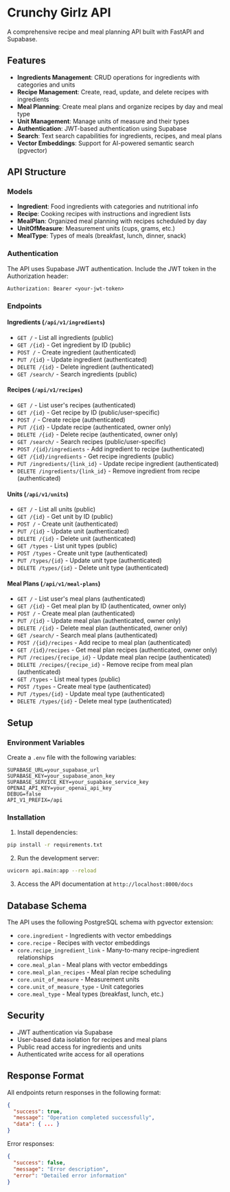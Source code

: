 # Crunchy Girlz API

A comprehensive recipe and meal planning API built with FastAPI and Supabase.

## Features

- **Ingredients Management**: CRUD operations for ingredients with categories and units
- **Recipe Management**: Create, read, update, and delete recipes with ingredients
- **Meal Planning**: Create meal plans and organize recipes by day and meal type
- **Unit Management**: Manage units of measure and their types
- **Authentication**: JWT-based authentication using Supabase
- **Search**: Text search capabilities for ingredients, recipes, and meal plans
- **Vector Embeddings**: Support for AI-powered semantic search (pgvector)

## API Structure

### Models
- **Ingredient**: Food ingredients with categories and nutritional info
- **Recipe**: Cooking recipes with instructions and ingredient lists
- **MealPlan**: Organized meal planning with recipes scheduled by day
- **UnitOfMeasure**: Measurement units (cups, grams, etc.)
- **MealType**: Types of meals (breakfast, lunch, dinner, snack)

### Authentication

The API uses Supabase JWT authentication. Include the JWT token in the Authorization header:

```
Authorization: Bearer <your-jwt-token>
```

### Endpoints

#### Ingredients (`/api/v1/ingredients`)
- `GET /` - List all ingredients (public)
- `GET /{id}` - Get ingredient by ID (public)
- `POST /` - Create ingredient (authenticated)
- `PUT /{id}` - Update ingredient (authenticated)
- `DELETE /{id}` - Delete ingredient (authenticated)
- `GET /search/` - Search ingredients (public)

#### Recipes (`/api/v1/recipes`)
- `GET /` - List user's recipes (authenticated)
- `GET /{id}` - Get recipe by ID (public/user-specific)
- `POST /` - Create recipe (authenticated)
- `PUT /{id}` - Update recipe (authenticated, owner only)
- `DELETE /{id}` - Delete recipe (authenticated, owner only)
- `GET /search/` - Search recipes (public/user-specific)
- `POST /{id}/ingredients` - Add ingredient to recipe (authenticated)
- `GET /{id}/ingredients` - Get recipe ingredients (public)
- `PUT /ingredients/{link_id}` - Update recipe ingredient (authenticated)
- `DELETE /ingredients/{link_id}` - Remove ingredient from recipe (authenticated)

#### Units (`/api/v1/units`)
- `GET /` - List all units (public)
- `GET /{id}` - Get unit by ID (public)
- `POST /` - Create unit (authenticated)
- `PUT /{id}` - Update unit (authenticated)
- `DELETE /{id}` - Delete unit (authenticated)
- `GET /types` - List unit types (public)
- `POST /types` - Create unit type (authenticated)
- `PUT /types/{id}` - Update unit type (authenticated)
- `DELETE /types/{id}` - Delete unit type (authenticated)

#### Meal Plans (`/api/v1/meal-plans`)
- `GET /` - List user's meal plans (authenticated)
- `GET /{id}` - Get meal plan by ID (authenticated, owner only)
- `POST /` - Create meal plan (authenticated)
- `PUT /{id}` - Update meal plan (authenticated, owner only)
- `DELETE /{id}` - Delete meal plan (authenticated, owner only)
- `GET /search/` - Search meal plans (authenticated)
- `POST /{id}/recipes` - Add recipe to meal plan (authenticated)
- `GET /{id}/recipes` - Get meal plan recipes (authenticated, owner only)
- `PUT /recipes/{recipe_id}` - Update meal plan recipe (authenticated)
- `DELETE /recipes/{recipe_id}` - Remove recipe from meal plan (authenticated)
- `GET /types` - List meal types (public)
- `POST /types` - Create meal type (authenticated)
- `PUT /types/{id}` - Update meal type (authenticated)
- `DELETE /types/{id}` - Delete meal type (authenticated)

## Setup

### Environment Variables

Create a `.env` file with the following variables:

```env
SUPABASE_URL=your_supabase_url
SUPABASE_KEY=your_supabase_anon_key
SUPABASE_SERVICE_KEY=your_supabase_service_key
OPENAI_API_KEY=your_openai_api_key
DEBUG=false
API_V1_PREFIX=/api
```

### Installation

1. Install dependencies:
```bash
pip install -r requirements.txt
```

2. Run the development server:
```bash
uvicorn api.main:app --reload
```

3. Access the API documentation at `http://localhost:8000/docs`

## Database Schema

The API uses the following PostgreSQL schema with pgvector extension:

- `core.ingredient` - Ingredients with vector embeddings
- `core.recipe` - Recipes with vector embeddings
- `core.recipe_ingredient_link` - Many-to-many recipe-ingredient relationships
- `core.meal_plan` - Meal plans with vector embeddings
- `core.meal_plan_recipes` - Meal plan recipe scheduling
- `core.unit_of_measure` - Measurement units
- `core.unit_of_measure_type` - Unit categories
- `core.meal_type` - Meal types (breakfast, lunch, etc.)

## Security

- JWT authentication via Supabase
- User-based data isolation for recipes and meal plans
- Public read access for ingredients and units
- Authenticated write access for all operations

## Response Format

All endpoints return responses in the following format:

```json
{
  "success": true,
  "message": "Operation completed successfully",
  "data": { ... }
}
```

Error responses:

```json
{
  "success": false,
  "message": "Error description",
  "error": "Detailed error information"
}
```
